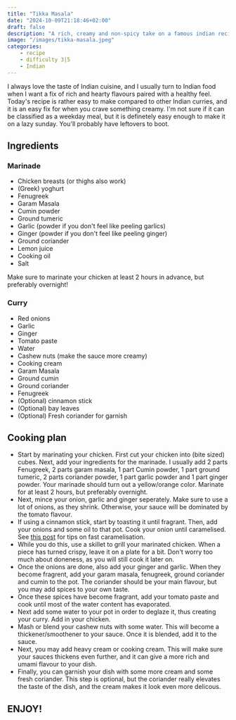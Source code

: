 ```yaml
---
title: "Tikka Masala"
date: "2024-10-09T21:18:46+02:00"
draft: false
description: "A rich, creamy and non-spicy take on a famous indian recipe that pairs well with naan"
image: "/images/tikka-masala.jpeg"
categories: 
    - recipe
    - difficulty 3|5
    - Indian
---
```


I always love the taste of Indian cuisine, and I usually turn to Indian food when I want a fix of rich and hearty flavours paired with a healthy feel. Today's recipe is rather easy to make compared to other Indian curries, and it is an easy fix for when you crave something creamy. I'm not sure if it can be classified as a weekday meal, but it is definetely easy enough to make it on a lazy sunday. You'll probably have leftovers to boot. 

## Ingredients

### Marinade
- Chicken breasts (or thighs also work)
- (Greek) yoghurt
- Fenugreek 
- Garam Masala
- Cumin powder
- Ground tumeric
- Garlic (powder if you don't feel like peeling garlics)
- Ginger (powder if you don't feel like peeling ginger)
- Ground coriander
- Lemon juice
- Cooking oil
- Salt

Make sure to marinate your chicken at least 2 hours in advance, but preferably overnight!

### Curry
- Red onions
- Garlic
- Ginger
- Tomato paste
- Water
- Cashew nuts (make the sauce more creamy)
- Cooking cream
- Garam Masala
- Ground cumin
- Ground coriander
- Fenugreek
- (Optional) cinnamon stick
- (Optional) bay leaves
- (Optional) Fresh coriander for garnish

## Cooking plan
- Start by marinating your chicken. First cut your chicken into (bite sized) cubes. Next, add your ingredients for the marinade. I usually add 2 parts Fenugreek, 2 parts garam masala, 1 part Cumin powder, 1 part ground tumeric, 2 parts coriander powder, 1 part garlic powder and 1 part ginger powder. Your marinade should turn out a yellow/orange color. Marinate for at least 2 hours, but preferably overnight. 
- Next, mince your onion, garlic and ginger seperately. Make sure to use a lot of onions, as they shrink. Otherwise, your sauce will be dominated by the tomato flavour. 
- If using a cinnamon stick, start by toasting it until fragrant. Then, add your onions and some oil to that pot. Cook your onion until caramelised. See [this post](https://paulstapel.com/recipes/japanese-curry/) for tips on fast caramelisation. 
- While you do this, use a skillet to grill your marinated chicken. When a piece has turned crispy, leave it on a plate for a bit. Don't worry too much about doneness, as you will still cook it later on. 
- Once the onions are done, also add your ginger and garlic. When they become fragrent, add your garam masala, fenugreek, ground coriander and cumin to the pot. The coriander should be your main flavour, but you may add spices to your own taste. 
- Once these spices have become fragrant, add your tomato paste and cook until most of the water content has evaporated. 
- Next add some water to your pot in order to deglaze it, thus creating your curry. Add in your chicken.
- Mash or blend your cashew nuts with some water. This will become a thickener/smoothener to your sauce. Once it is blended, add it to the sauce. 
- Next, you may add heavy cream or cooking cream. This will make sure your sauces thickens even further, and it can give a more rich and umami flavour to your dish. 
- Finally, you can garnish your dish with some more cream and some fresh coriander. This step is optional, but the coriander really elevates the taste of the dish, and the cream makes it look even more delicous. 

## ENJOY!

